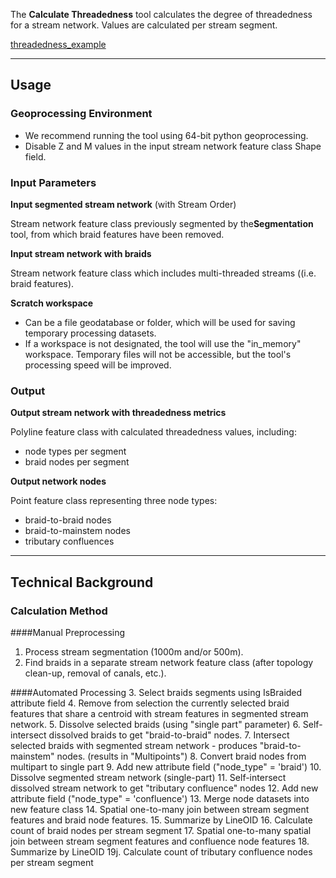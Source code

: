 The **Calculate Threadedness** tool calculates the degree of threadedness for a stream network. 
Values are calculated per stream segment.

[threadedness_example]({{site.baseurl}}/images/threadedness_example.png)
_______________________________________________________________

## Usage


### Geoprocessing Environment

* We recommend running the tool using 64-bit python geoprocessing.
* Disable Z and M values in the input stream network feature class Shape field.

### Input Parameters
 
**Input segmented stream network** (with Stream Order)

Stream network feature class previously segmented by the**Segmentation** tool, from which braid features have been removed. 

**Input stream network with braids**

Stream network feature class which includes multi-threaded streams ((i.e. braid features).

**Scratch workspace**

* Can be a file geodatabase or folder, which will be used for saving temporary processing datasets.
* If a workspace is not designated, the tool will use the "in_memory" workspace. Temporary files will not be accessible, but the tool's processing speed will be improved.

### Output

**Output stream network with threadedness metrics**

Polyline feature class with calculated threadedness values, including:
* node types per segment
* braid nodes per segment

**Output network nodes**

Point feature class representing three node types:
* braid-to-braid nodes
* braid-to-mainstem nodes
* tributary confluences

_______________________________________________________________

## Technical Background

### Calculation Method

####Manual Preprocessing
1. Process stream segmentation (1000m and/or 500m).
2. Find braids in a separate stream network feature class (after topology clean-up, removal of canals, etc.).

####Automated Processing
3. Select braids segments using IsBraided attribute field
4. Remove from selection the currently selected braid features that share a centroid with stream features in segmented stream network.
5. Dissolve selected braids (using "single part" parameter)
6. Self-intersect dissolved braids to get "braid-to-braid" nodes.
7. Intersect selected braids with segmented stream network - produces "braid-to-mainstem" nodes. (results in "Multipoints")
8. Convert braid nodes from multipart to single part
9. Add new attribute field ("node_type" = 'braid')
10. Dissolve segmented stream network (single-part)
11. Self-intersect dissolved stream network to get "tributary confluence" nodes
12. Add new attribute field ("node_type" = 'confluence')
13. Merge node datasets into new feature class
14. Spatial one-to-many join between stream segment features and braid node features.
15. Summarize by LineOID
16. Calculate count of braid nodes per stream segment
17. Spatial one-to-many spatial join between stream segment features and confluence node features
18. Summarize by LineOID
19j. Calculate count of tributary confluence nodes per stream segment